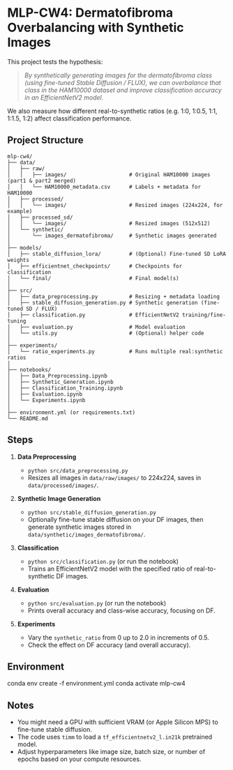 # MLP-CW4: Dermatofibroma Overbalancing with Synthetic Images

This project tests the hypothesis:

> _By synthetically generating images for the dermatofibroma class (using fine-tuned Stable Diffusion / FLUX), we can overbalance that class in the HAM10000 dataset and improve classification accuracy in an EfficientNetV2 model._

We also measure how different real-to-synthetic ratios (e.g. 1:0, 1:0.5, 1:1, 1:1.5, 1:2) affect classification performance.

## Project Structure

```
mlp-cw4/
├── data/
│   ├── raw/
│   │   ├── images/                    # Original HAM10000 images (part1 & part2 merged)
│   │   └── HAM10000_metadata.csv      # Labels + metadata for HAM10000
│   ├── processed/
│   │   └── images/                    # Resized images (224x224, for example)
│   ├── processed_sd/
│   │   └── images/                    # Resized images (512x512)
│   └── synthetic/
│       └── images_dermatofibroma/     # Synthetic images generated
│
├── models/
│   ├── stable_diffusion_lora/         # (Optional) Fine-tuned SD LoRA weights
│   ├── efficientnet_checkpoints/      # Checkpoints for classification
│   └── final/                         # Final model(s)
│
├── src/
│   ├── data_preprocessing.py          # Resizing + metadata loading
│   ├── stable_diffusion_generation.py # Synthetic generation (fine-tuned SD / FLUX)
│   ├── classification.py              # EfficientNetV2 training/fine-tuning
│   ├── evaluation.py                  # Model evaluation
│   └── utils.py                       # (Optional) helper code
│
├── experiments/
│   └── ratio_experiments.py           # Runs multiple real:synthetic ratios
│
├── notebooks/
│   ├── Data_Preprocessing.ipynb
│   ├── Synthetic_Generation.ipynb
│   ├── Classification_Training.ipynb
│   ├── Evaluation.ipynb
│   └── Experiments.ipynb
│
├── environment.yml (or requirements.txt)
└── README.md
```

## Steps

1. **Data Preprocessing**

   - `python src/data_preprocessing.py`
   - Resizes all images in `data/raw/images/` to 224x224, saves in `data/processed/images/`.

2. **Synthetic Image Generation**

   - `python src/stable_diffusion_generation.py`
   - Optionally fine-tune stable diffusion on your DF images, then generate synthetic images stored in `data/synthetic/images_dermatofibroma/`.

3. **Classification**

   - `python src/classification.py` (or run the notebook)
   - Trains an EfficientNetV2 model with the specified ratio of real-to-synthetic DF images.

4. **Evaluation**

   - `python src/evaluation.py` (or run the notebook)
   - Prints overall accuracy and class-wise accuracy, focusing on DF.

5. **Experiments**
   - Vary the `synthetic_ratio` from 0 up to 2.0 in increments of 0.5.
   - Check the effect on DF accuracy (and overall accuracy).

## Environment

conda env create -f environment.yml conda activate mlp-cw4

## Notes

- You might need a GPU with sufficient VRAM (or Apple Silicon MPS) to fine-tune stable diffusion.
- The code uses `timm` to load a `tf_efficientnetv2_l.in21k` pretrained model.
- Adjust hyperparameters like image size, batch size, or number of epochs based on your compute resources.
